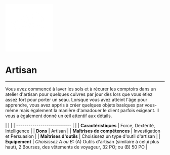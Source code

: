 <div class="icon-container">
  <img src="../_media/historiques/artisan.png" alt="Artisan" class="icon-title" data-no-zoom />

# Artisan <!-- {docsify-ignore} -->

</div>

---

<div class="texte-intro">
  <p>Vous avez commencé à laver les sols et à récurer les comptoirs dans un atelier d'artisan pour quelques cuivres par jour dès lors que vous étiez assez fort pour porter un seau. Lorsque vous avez atteint l'âge pour apprendre, vous avez appris à créer quelques objets basiques par vous-même mais également la manière d'amadouer le client parfois exigeant. Il vous a également donné un œil attentif aux détails.</p>
</div>

| | |
| --------------------------- | |
| **Caractéristiques** | Force, Dextérité, Intelligence |
| **Dons** | Artisan |
| **Maîtrises de compétences** | Investigation et Persuasion |
| **Maîtrises d'outils** | Choisissez un type d'outil d'artisan |
| **Équipement** | *Choisissez A ou B:* (A) Outils d'artisan (similaire à celui plus haut), 2 Bourses, des vêtements de voyageur, 32 PO; ou (B) 50 PO |